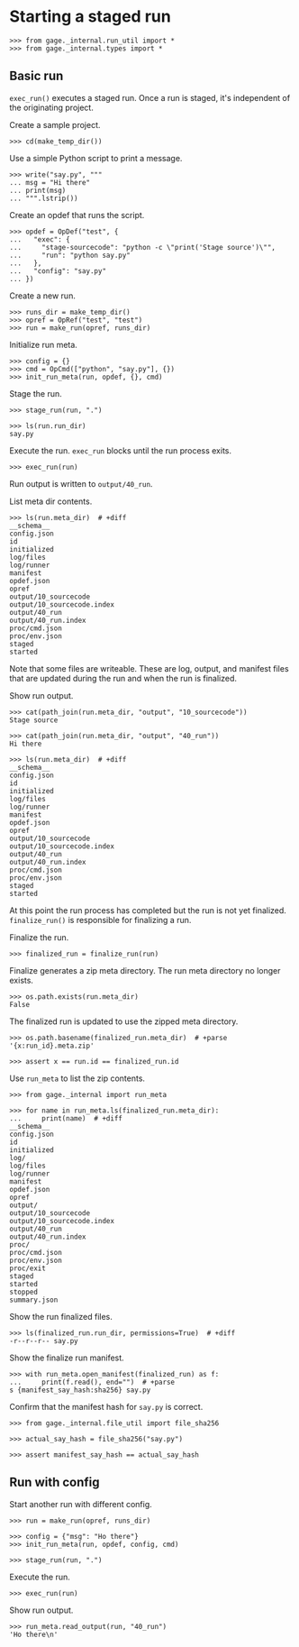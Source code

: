 # Starting a staged run

    >>> from gage._internal.run_util import *
    >>> from gage._internal.types import *

## Basic run

`exec_run()` executes a staged run. Once a run is staged, it's
independent of the originating project.

Create a sample project.

    >>> cd(make_temp_dir())

Use a simple Python script to print a message.

    >>> write("say.py", """
    ... msg = "Hi there"
    ... print(msg)
    ... """.lstrip())

Create an opdef that runs the script.

    >>> opdef = OpDef("test", {
    ...   "exec": {
    ...     "stage-sourcecode": "python -c \"print('Stage source')\"",
    ...     "run": "python say.py"
    ...   },
    ...   "config": "say.py"
    ... })

Create a new run.

    >>> runs_dir = make_temp_dir()
    >>> opref = OpRef("test", "test")
    >>> run = make_run(opref, runs_dir)

Initialize run meta.

    >>> config = {}
    >>> cmd = OpCmd(["python", "say.py"], {})
    >>> init_run_meta(run, opdef, {}, cmd)

Stage the run.

    >>> stage_run(run, ".")

    >>> ls(run.run_dir)
    say.py

Execute the run. `exec_run` blocks until the run process exits.

    >>> exec_run(run)

Run output is written to `output/40_run`.

List meta dir contents.

    >>> ls(run.meta_dir)  # +diff
    __schema__
    config.json
    id
    initialized
    log/files
    log/runner
    manifest
    opdef.json
    opref
    output/10_sourcecode
    output/10_sourcecode.index
    output/40_run
    output/40_run.index
    proc/cmd.json
    proc/env.json
    staged
    started

Note that some files are writeable. These are log, output, and manifest
files that are updated during the run and when the run is finalized.

Show run output.

    >>> cat(path_join(run.meta_dir, "output", "10_sourcecode"))
    Stage source

    >>> cat(path_join(run.meta_dir, "output", "40_run"))
    Hi there

    >>> ls(run.meta_dir)  # +diff
    __schema__
    config.json
    id
    initialized
    log/files
    log/runner
    manifest
    opdef.json
    opref
    output/10_sourcecode
    output/10_sourcecode.index
    output/40_run
    output/40_run.index
    proc/cmd.json
    proc/env.json
    staged
    started

At this point the run process has completed but the run is not yet
finalized. `finalize_run()` is responsible for finalizing a run.

Finalize the run.

    >>> finalized_run = finalize_run(run)

Finalize generates a zip meta directory. The run meta directory no
longer exists.

    >>> os.path.exists(run.meta_dir)
    False

The finalized run is updated to use the zipped meta directory.

    >>> os.path.basename(finalized_run.meta_dir)  # +parse
    '{x:run_id}.meta.zip'

    >>> assert x == run.id == finalized_run.id

Use `run_meta` to list the zip contents.

    >>> from gage._internal import run_meta

    >>> for name in run_meta.ls(finalized_run.meta_dir):
    ...     print(name)  # +diff
    __schema__
    config.json
    id
    initialized
    log/
    log/files
    log/runner
    manifest
    opdef.json
    opref
    output/
    output/10_sourcecode
    output/10_sourcecode.index
    output/40_run
    output/40_run.index
    proc/
    proc/cmd.json
    proc/env.json
    proc/exit
    staged
    started
    stopped
    summary.json

Show the run finalized files.

    >>> ls(finalized_run.run_dir, permissions=True)  # +diff
    -r--r--r-- say.py

Show the finalize run manifest.

    >>> with run_meta.open_manifest(finalized_run) as f:
    ...     print(f.read(), end="")  # +parse
    s {manifest_say_hash:sha256} say.py

Confirm that the manifest hash for `say.py` is correct.

    >>> from gage._internal.file_util import file_sha256

    >>> actual_say_hash = file_sha256("say.py")

    >>> assert manifest_say_hash == actual_say_hash

## Run with config

Start another run with different config.

    >>> run = make_run(opref, runs_dir)

    >>> config = {"msg": "Ho there"}
    >>> init_run_meta(run, opdef, config, cmd)

    >>> stage_run(run, ".")

Execute the run.

    >>> exec_run(run)

Show run output.

    >>> run_meta.read_output(run, "40_run")
    'Ho there\n'
